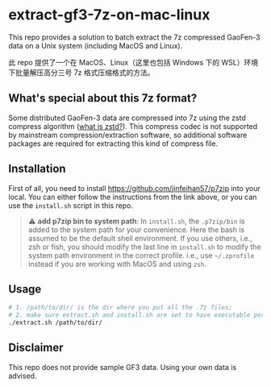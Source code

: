 # extract-gf3-7z-on-mac-linux

This repo provides a solution to batch extract the 7z compressed GaoFen-3 data on a Unix system (including MacOS and Linux). 

此 repo 提供了一个在 MacOS、Linux（这里也包括 Windows 下的 WSL）环境下批量解压高分三号 7z 格式压缩格式的方法。

## What's special about this 7z format?

Some distributed GaoFen-3 data are compressed into 7z using the zstd compress algorithm ([what is zstd?](https://github.com/mcmilk/7-Zip-zstd)). This compress codec is not supported by mainstream compression/extraction software, so additional software packages are required for extracting this kind of compress file. 

## Installation

First of all, you need to install https://github.com/jinfeihan57/p7zip into your local. You can either follow the instructions from the link above, or you can use the `install.sh` script in this repo. 

> :warning: **add p7zip bin to system path**: In `install.sh`, the `.p7zip/bin` is added to the system path for your convenience. Here the bash is assumed to be the default shell environment. If you use others, i.e., zsh or fish, you should modify the last line in `install.sh` to modify the system path environment in the correct profile. i.e., use `~/.zprofile` instead if you are working with MacOS and using `zsh`.

## Usage

```bash
# 1. /path/to/dir/ is the dir where you put all the .7z files;
# 2. make sure extract.sh and install.sh are set to have executable permissions.
./extract.sh /path/to/dir/
```

## Disclaimer

This repo does not provide sample GF3 data. Using your own data is advised. 
